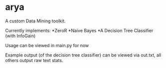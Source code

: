 arya
====

A custom Data Mining toolkit.

Currently implements:
*ZeroR
*Naive Bayes
*A Decision Tree Classifier (with InfoGain)

Usage can be viewed in main.py for now

Example output (of the decision tree classifier) can be viewed via out.txt, all others output raw text stats.
